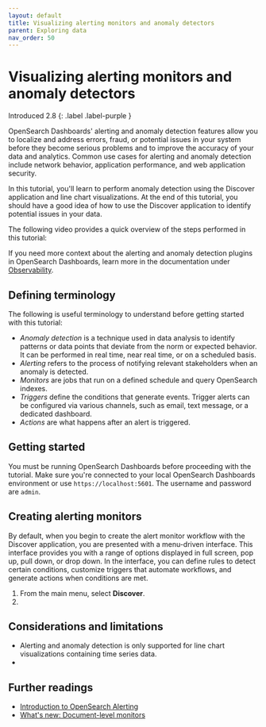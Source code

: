 ```yaml
---
layout: default
title: Visualizing alerting monitors and anomaly detectors 
parent: Exploring data
nav_order: 50
---
```


# Visualizing alerting monitors and anomaly detectors
Introduced 2.8
{: .label .label-purple }

OpenSearch Dashboards' alerting and anomaly detection features allow you to localize and address errors, fraud, or potential issues in your system before they become serious problems and to improve the accuracy of your data and analytics. Common use cases for alerting and anomaly detection include network behavior, application performance, and web application security.

In this tutorial, you'll learn to perform anomaly detection using the Discover application and line chart visualizations. At the end of this tutorial, you should have a good idea of how to use the Discover application to identify potential issues in your data.

The following video provides a quick overview of the steps performed in this tutorial:

<insert demo from SME>

If you need more context about the alerting and anomaly detection plugins in OpenSearch Dashboards, learn more in the documentation under [Observability]({{site.url}}{{site.baseurl}}/observing-your-data/index/).

## Defining terminology

The following is useful terminology to understand before getting started with this tutorial:

- _Anomaly detection_ is a technique used in data analysis to identify patterns or data points that deviate from the norm or expected behavior. It can be performed in real time, near real time, or on a scheduled basis.
- _Alerting_ refers to the process of notifying relevant stakeholders when an anomaly is detected. 
- _Monitors_ are jobs that run on a defined schedule and query OpenSearch indexes.
- _Triggers_ define the conditions that generate events. Trigger alerts can be configured via various channels, such as email, text message, or a dedicated dashboard.
- _Actions_ are what happens after an alert is triggered.

## Getting started

You must be running OpenSearch Dashboards before proceeding with the tutorial. Make sure you're connected to your local OpenSearch Dashboards environment or use `https://localhost:5601`. The username and password are `admin`.

## Creating alerting monitors

By default, when you begin to create the alert monitor workflow with the Discover application, you are presented with a menu-driven interface. This interface provides you with a range of options displayed in full screen, pop up, pull down, or drop down. In the interface, you can define rules to detect certain conditions, customize triggers that automate workflows, and generate actions when conditions are met.

1. From the main menu, select **Discover**.
2. 














## Considerations and limitations

<Need SME input>

- Alerting and anomaly detection is only supported for line chart visualizations containing time series data.
- 

## Further readings

- [Introduction to OpenSearch Alerting](https://opensearch.org/blog/alerting-intro/)
- [What's new: Document-level monitors](https://opensearch.org/blog/whatsnew-document-level-monitors/)
